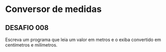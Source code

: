 # Conversor de medidas



## DESAFIO 008

Escreva um programa que leia um valor em metros e o exiba convertido em centímetros e milímetros.

